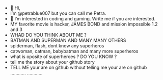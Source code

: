 - 👋 Hi,
- I’m @petrablue007 but you can call me Petra. 
- 👀 I’m interested in coding and gaming. Write me if you are interested.
- MY favorite movie is hacker, JAMES BOND and mission impossible 1.2 and 3
- WHAD DO YOU THINK ABOUT ME ?
- BATMAN AND SUPERMAN AND MANY MANY OTHERS
- spiderman, flash, dont know any superheros
- catwoman, catman, babybatman and many more superheros
- what is oposite of superheroes ? DO YOU KNOW ?
- tell me the story about your github story
- TELL ME your are on github without telling me your are on github
............
............
